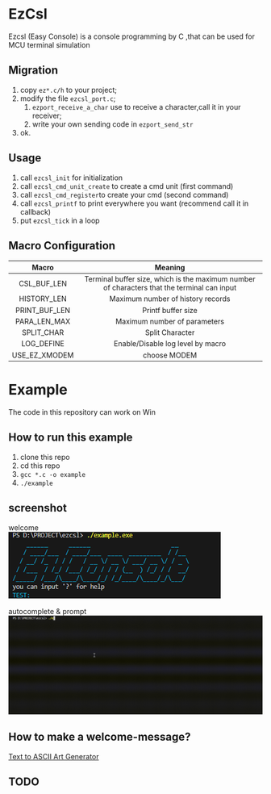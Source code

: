 # EzCsl
Ezcsl (Easy Console) is a console programming by C ,that can be used for MCU terminal simulation

## Migration
1. copy `ez*.c/h` to your project;
2. modify the file `ezcsl_port.c`;
    1. `ezport_receive_a_char` use to receive a character,call it in your receiver;
    2. write your own sending code in `ezport_send_str`
3. ok.

## Usage
1. call `ezcsl_init` for initialization
2. call `ezcsl_cmd_unit_create` to create a cmd unit (first command)
3. call `ezcsl_cmd_register`to create your cmd (second command)
4. call `ezcsl_printf` to print everywhere you want (recommend call it in callback)
5. put `ezcsl_tick` in a loop

## Macro Configuration
|Macro|Meaning|
|:--:|:--:|
|CSL_BUF_LEN|Terminal buffer size, which is the maximum number of characters that the terminal can input|
|HISTORY_LEN     |Maximum number of history records|        
|PRINT_BUF_LEN   |Printf buffer size|
|PARA_LEN_MAX    |Maximum number of parameters|
|SPLIT_CHAR    |Split Character|
|LOG_DEFINE    |Enable/Disable log level by macro|
|USE_EZ_XMODEM    |choose MODEM|


# Example 
The code in this repository can work on Win

## How to run this example
1. clone this repo
2. cd this repo
3. `gcc *.c -o example`
4. `./example`

## screenshot
welcome  
![](./screenshot/welcome.png)

autocomplete & prompt  
![](./screenshot/autocomplete.gif)

## How to make a welcome-message?  
[Text to ASCII Art Generator](https://patorjk.com/software/taag/)  

## TODO

